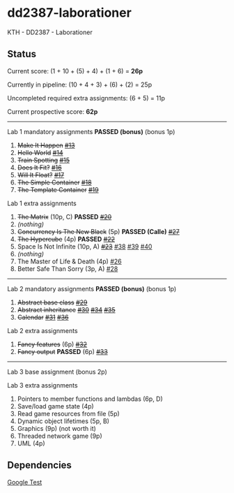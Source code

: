 dd2387-laborationer
===================

KTH - DD2387 - Laborationer


Status
------

Current score: (1 + 10 + (5) + 4) + (1 + 6) = **26p**

Currently in pipeline: (10 + 4 + 3) + (6) + (2) = 25p

Uncompleted required extra assignments: (6 + 5) = 11p

Current prospective score: **62p**

---

Lab 1 mandatory assignments **PASSED (bonus)** (bonus 1p)

 1. ~~Make It Happen~~ [~~#13~~](https://github.com/ZetaTwo/dd2387-laborationer/issues/13)
 2. ~~Hello World~~ [~~#14~~](https://github.com/ZetaTwo/dd2387-laborationer/issues/14)
 3. ~~Train Spotting~~ [~~#15~~](https://github.com/ZetaTwo/dd2387-laborationer/issues/15)
 4. ~~Does It Fit?~~ [~~#16~~](https://github.com/ZetaTwo/dd2387-laborationer/issues/16)
 5. ~~Will It Float?~~ [~~#17~~](https://github.com/ZetaTwo/dd2387-laborationer/issues/17)
 6. ~~The Simple Container~~ [~~#18~~](https://github.com/ZetaTwo/dd2387-laborationer/issues/18)
 7. ~~The Template Container~~ [~~#19~~](https://github.com/ZetaTwo/dd2387-laborationer/issues/19)

Lab 1 extra assignments

 1. ~~The Matrix~~ (10p, C) **PASSED** [~~#20~~](https://github.com/ZetaTwo/dd2387-laborationer/issues/20)
 2. *(nothing)*
 3. ~~Concurrency Is The New Black~~ (5p) **PASSED (Calle)** [~~#27~~](https://github.com/ZetaTwo/dd2387-laborationer/issues/27)
 4. ~~The Hypercube~~ (4p) **PASSED** [~~#22~~](https://github.com/ZetaTwo/dd2387-laborationer/issues/22)
 5. Space Is Not Infinite (10p, A) [~~#23~~](https://github.com/ZetaTwo/dd2387-laborationer/issues/23) [#38](https://github.com/ZetaTwo/dd2387-laborationer/issues/38) [#39](https://github.com/ZetaTwo/dd2387-laborationer/issues/39) [#40](https://github.com/ZetaTwo/dd2387-laborationer/issues/40)
 6. *(nothing)*
 7. The Master of Life & Death (4p) [#26](https://github.com/ZetaTwo/dd2387-laborationer/issues/26)
 8. Better Safe Than Sorry (3p, A) [#28](https://github.com/ZetaTwo/dd2387-laborationer/issues/28)

---

Lab 2 mandatory assignments **PASSED (bonus)** (bonus 1p)

 1. ~~Abstract base class~~ [~~#29~~](https://github.com/ZetaTwo/dd2387-laborationer/issues/29)
 2. ~~Abstract inheritance~~ [~~#30~~](https://github.com/ZetaTwo/dd2387-laborationer/issues/30) [~~#34~~](https://github.com/ZetaTwo/dd2387-laborationer/issues/34) [~~#35~~](https://github.com/ZetaTwo/dd2387-laborationer/issues/35)
 3. ~~Calendar~~ [~~#31~~](https://github.com/ZetaTwo/dd2387-laborationer/issues/31) [~~#36~~](https://github.com/ZetaTwo/dd2387-laborationer/issues/36)

Lab 2 extra assignments

 1. ~~Fancy features~~ (6p) [~~#32~~](https://github.com/ZetaTwo/dd2387-laborationer/issues/32)
 2. ~~Fancy output~~ **PASSED** (6p) [~~#33~~](https://github.com/ZetaTwo/dd2387-laborationer/issues/33)

---

Lab 3 base assignment (bonus 2p)

Lab 3 extra assignments

 1. Pointers to member functions and lambdas (6p, D)
 2. Save/load game state (4p)
 3. Read game resources from file (5p)
 4. Dynamic object lifetimes (5p, B)
 5. Graphics (9p) (not worth it)
 6. Threaded network game (9p)
 7. UML (4p)


Dependencies
------------

[Google Test](https://code.google.com/p/googletest)
